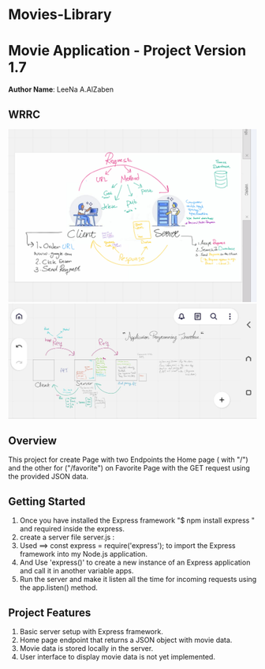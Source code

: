 # Movies-Library

# Movie Application - Project Version 1.7

**Author Name**: LeeNa A.AlZaben

## WRRC
![alt="WRRC diagram"](./wrrcdiagram.png)
![alt="API"](./WRRC_API.jpg)
## Overview

This project for create Page with two Endpoints the Home page ( with "/") and the other for
("/favorite") on Favorite Page with the GET request using the provided JSON data.

## Getting Started
<!-- What are the steps that a user must take in order to build this app on their own machine and get it running? -->
1. Once you have installed the Express framework
"$ npm install express " and required inside the express.
2. create a server file server.js :
3. Used ==> const express = require('express');  to import the Express framework into my Node.js application.
4. And Use 'express()' to create a new instance of an Express application and call it in another variable apps.
5. Run the server and make it listen all the time for incoming requests using the app.listen() method.

## Project Features
<!-- What are the features included in you app -->
1. Basic server setup with Express framework.
2. Home page endpoint that returns a JSON object with movie data.
3. Movie data is stored locally in the server.
4. User interface to display movie data is not yet implemented.
